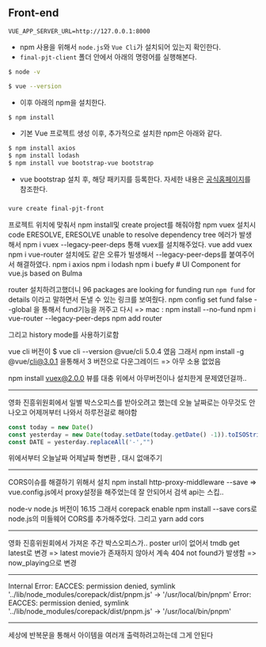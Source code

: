 ## Front-end

```
VUE_APP_SERVER_URL=http://127.0.0.1:8000
```

- npm 사용을 위해서 `node.js`와 `Vue Cli`가 설치되어 있는지 확인한다.
- `final-pjt-client` 폴더 안에서 아래의 명령어를 실행해본다.

```bash
$ node -v
```

```bash
$ vue --version
```

- 이후 아래의 npm을 설치한다.

```bash
$ npm install
```

- 기본 Vue 프로젝트 생성 이후, 추가적으로 설치한 npm은 아래와 같다.

```bash
$ npm install axios
$ npm install lodash
$ npm install vue bootstrap-vue bootstrap
```

- vue bootstrap 설치 후, 해당 패키지를 등록한다. 자세한 내용은 [공식홈페이지](https://bootstrap-vue.org/docs)를 참조한다.

### 
```bash
vure create final-pjt-front
```
프로젝트 위치에 맞춰서 npm install및 create project를 해줘야함 
npm vuex 설치시 
code ERESOLVE, ERESOLVE unable to resolve dependency tree 에러가 발생해서
npm i vuex --legacy-peer-deps 통해 vuex를 설치해주었다. 
vue add vuex
npm i vue-router 설치에도 같은 오류가 빌생해서 --legacy-peer-deps를 붙여주어서 해결하였다. 
npm i axios
npm i lodash
npm i buefy # UI Component for vue.js based on Bulma

router 설치하려고했더니 
96 packages are looking for funding
  run `npm fund` for details
이라고 말하면서 돈낼 수 있는 링크를 보여줬다.
npm config set fund false --global 을 통해서 fund기능을 꺼주고 다시 
=> mac : npm install --no-fund
npm i vue-router --legacy-peer-deps
npm add router 

그리고 history mode를 사용하기로함

vue cli 버전이 
$ vue cli --version
@vue/cli 5.0.4 였음
그래서 npm install -g @vue/cli@3.0.1 을통해서 3 버전으로 다운그레이드
=> 아무 소용 없었음

npm install vuex@2.0.0
뷰를 대충 위에서 아무버전이나 설치한게 문제였던걸까..


-------------------------


영화 진흥위원회에서 일별 박스오피스를 받아오려고 했는데
오늘 날짜로는 아무것도 안나오고 어제꺼부터 나와서 하루전걸로 해야함

```javascript
const today = new Date()
const yesterday = new Date(today.setDate(today.getDate() -1)).toISOString().split("T")[0]
const DATE = yesterday.replaceAll('-',"") 
```
위에서부터 오늘날짜 어제날짜 형변환 , 대시 없애주기 

-----------------------

CORS이슈를 해결하기 위해서 설치 
npm install http-proxy-middleware --save
=> vue.config.js에서 proxy설정을 해주었는데
잘 안되어서 검색 api는 스킵..

node-v 
node.js 버전이 16.15
그래서 corepack enable 
npm install --save cors로 
node.js의 미들웨어 CORS를 추가해주었다.
그리고 yarn add cors

--------------------


영화 진흥위원회에서 가져온 주간 박스오피스가.. poster url이 없어서
tmdb get latest로 변경
=> latest movie가 존재하지 않아서 계속 404 not found가 발생함
=> now_playing으로 변경 



-----
Internal Error: EACCES: permission denied, symlink '../lib/node_modules/corepack/dist/pnpm.js' -> '/usr/local/bin/pnpm'
Error: EACCES: permission denied, symlink '../lib/node_modules/corepack/dist/pnpm.js' -> '/usr/local/bin/pnpm'


-----
세상에 반복문을 통해서 아이템을 여러개 출력하려고하는데 그게 안된다 